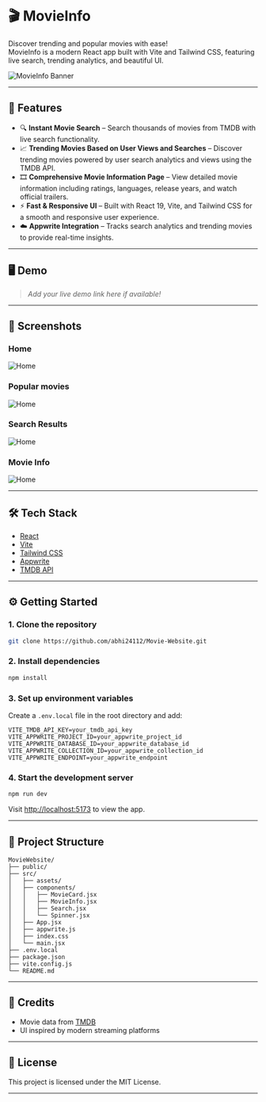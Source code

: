 # 🎬 MovieInfo

Discover trending and popular movies with ease!  
MovieInfo is a modern React app built with Vite and Tailwind CSS, featuring live search, trending analytics, and beautiful UI.

![MovieInfo Banner](public/hero.png)

---

## 🚀 Features

- 🔍 **Instant Movie Search** – Search thousands of movies from TMDB with live search functionality.
- 📈 **Trending Movies Based on User Views and Searches** – Discover trending movies powered by user search analytics and views using the TMDB API.
- 🎞️ **Comprehensive Movie Information Page** – View detailed movie information including ratings, languages, release years, and watch official trailers.
- ⚡ **Fast & Responsive UI** – Built with React 19, Vite, and Tailwind CSS for a smooth and responsive user experience.
- ☁️ **Appwrite Integration** – Tracks search analytics and trending movies to provide real-time insights.

---

## 🖥️ Demo

> _Add your live demo link here if available!_

---

## 📸 Screenshots
### Home
![Home](public/first.png)
### Popular movies
![Home](public/second.png)
### Search Results
![Home](public/third.png)
### Movie Info
![Home](public/fourth.png)


---

## 🛠️ Tech Stack

- [React](https://react.dev/)
- [Vite](https://vitejs.dev/)
- [Tailwind CSS](https://tailwindcss.com/)
- [Appwrite](https://appwrite.io/)
- [TMDB API](https://www.themoviedb.org/documentation/api)

---

## ⚙️ Getting Started

### 1. Clone the repository

```sh
git clone https://github.com/abhi24112/Movie-Website.git
```

### 2. Install dependencies

```sh
npm install
```

### 3. Set up environment variables

Create a `.env.local` file in the root directory and add:

```env
VITE_TMDB_API_KEY=your_tmdb_api_key
VITE_APPWRITE_PROJECT_ID=your_appwrite_project_id
VITE_APPWRITE_DATABASE_ID=your_appwrite_database_id
VITE_APPWRITE_COLLECTION_ID=your_appwrite_collection_id
VITE_APPWRITE_ENDPOINT=your_appwrite_endpoint
```

### 4. Start the development server

```sh
npm run dev
```

Visit [http://localhost:5173](http://localhost:5173) to view the app.

---

## 📝 Project Structure

```
MovieWebsite/
├── public/
├── src/
│   ├── assets/
│   ├── components/
│   │   ├── MovieCard.jsx
│   │   ├── MovieInfo.jsx
│   │   ├── Search.jsx
│   │   └── Spinner.jsx
│   ├── App.jsx
│   ├── appwrite.js
│   ├── index.css
│   └── main.jsx
├── .env.local
├── package.json
├── vite.config.js
└── README.md
```

---

## 🙏 Credits

- Movie data from [TMDB](https://www.themoviedb.org/)
- UI inspired by modern streaming platforms

---

## 📄 License

This project is licensed under the MIT License.

---

>